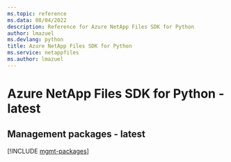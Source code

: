 ```yaml
---
ms.topic: reference
ms.data: 08/04/2022
description: Reference for Azure NetApp Files SDK for Python
author: lmazuel
ms.devlang: python
title: Azure NetApp Files SDK for Python
ms.service: netappfiles
ms.author: lmazuel
---
```

# Azure NetApp Files SDK for Python - latest

## Management packages - latest
[!INCLUDE [mgmt-packages](netapp-files-mgmt-index.md)]